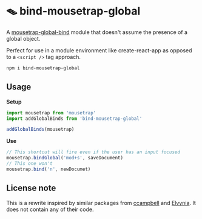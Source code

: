 # 🪤 bind-mousetrap-global

A [mousetrap-global-bind](https://github.com/Elvynia/mousetrap-global-bind/blob/master/mousetrap-global-bind.js) module that doesn't assume the presence of a global object.

Perfect for use in a module environment like create-react-app as opposed to a `<script />` tag approach.


```bash
npm i bind-mousetrap-global
```

## Usage

**Setup**

```js
import mousetrap from 'mousetrap'
import addGlobalBinds from 'bind-mousetrap-global'

addGlobalBinds(mousetrap)
```

**Use**

```js
// This shortcut will fire even if the user has an input focused
mousetrap.bindGlobal('mod+s', saveDocument)
// This one won't
mousetrap.bind('n', newDocumet)
```

## License note

This is a rewrite inspired by similar packages from [ccampbell](https://github.com/ccampbell/mousetrap/tree/master/plugins/global-bind) and [Elvynia](https://github.com/Elvynia/mousetrap-global-bind). It does not contain any of their code.
